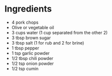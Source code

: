 # Ingredients

- 4 pork chops
- Olive or vegetable oil
- 3 cups water (1 cup separated from the other 2)
- 3 tbsp brown sugar
- 3 tbsp salt (1 for rub and 2 for brine)
- 1 tbsp pepper
- 1 tsp garlic powder
- 1/2 tbsp chili powder
- 1/2 tsp onion powder
- 1/2 tsp cumin